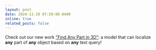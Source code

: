 ```yaml
---
layout: post
date: 2024-11-20 07:59:00-0400
inline: true
related_posts: false
---
```


Check out our new work ["Find Any Part in 3D"](https://ziqi-ma.github.io/find3dsite/): a model that can localize **any** part of **any** object based on **any** text query!